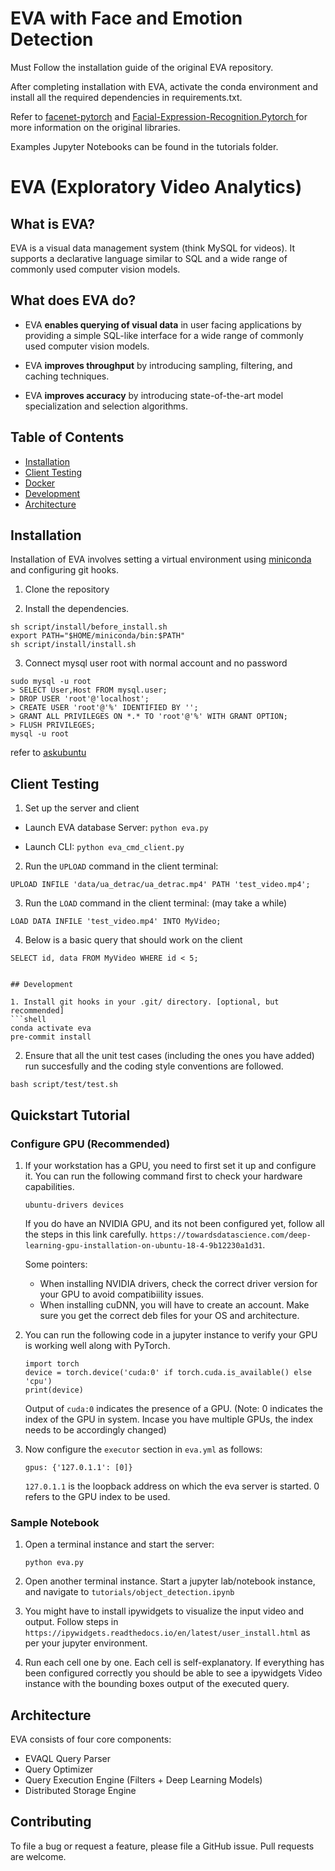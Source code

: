 # EVA with Face and Emotion Detection
Must Follow the installation guide of the original EVA repository.

After completing installation with EVA, activate the conda environment and install all the required dependencies in requirements.txt.

Refer to [facenet-pytorch](https://github.com/timesler/facenet-pytorch) and [Facial-Expression-Recognition.Pytorch
](https://github.com/WuJie1010/Facial-Expression-Recognition.Pytorch) for more information on the original libraries.

Examples Jupyter Notebooks can be found in the tutorials folder.

# EVA (Exploratory Video Analytics)

<!-- [![Build Status](https://travis-ci.org/georgia-tech-db/eva.svg?branch=master)](https://travis-ci.com/georgia-tech-db/eva)
[![Coverage Status](https://coveralls.io/repos/github/georgia-tech-db/eva/badge.svg?branch=master)](https://coveralls.io/github/georgia-tech-db/eva?branch=master)
[![License](https://img.shields.io/badge/License-Apache%202.0-blue.svg)](https://opensource.org/licenses/Apache-2.0)
[![Documentation Status](https://readthedocs.org/projects/exvian/badge/?version=latest)](https://evagatech.readthedocs.io/en/latest/index.html) [![Join the chat at https://gitter.im/georgia-tech-db/eva](https://badges.gitter.im/georgia-tech-db/eva.svg)](https://gitter.im/georgia-tech-db/eva?utm_source=badge&utm_medium=badge&utm_campaign=pr-badge&utm_content=badge)
 -->
## What is EVA?

EVA is a visual data management system (think MySQL for videos). It supports a declarative language similar to SQL and a wide range of commonly used  computer vision models.

## What does EVA do?

* EVA **enables querying of visual data** in user facing applications by providing a simple SQL-like interface for a wide range of commonly used computer vision models.

* EVA **improves throughput** by introducing sampling, filtering, and caching techniques.

* EVA **improves accuracy** by introducing state-of-the-art model specialization and selection algorithms.

## Table of Contents
* [Installation](#installation)
* [Client Testing](#client-testing)
* [Docker](#docker)
* [Development](#development)
* [Architecture](#architecture)


## Installation

Installation of EVA involves setting a virtual environment using [miniconda](https://conda.io/projects/conda/en/latest/user-guide/install/index.html) and configuring git hooks.

1. Clone the repository
<!-- 
```shell
git clone https://github.com/georgia-tech-db/eva.git
```
 -->
2. Install the dependencies.
```shell
sh script/install/before_install.sh
export PATH="$HOME/miniconda/bin:$PATH"
sh script/install/install.sh
```

3. Connect mysql user root with normal account and no password
```mysql
sudo mysql -u root
> SELECT User,Host FROM mysql.user;
> DROP USER 'root'@'localhost';
> CREATE USER 'root'@'%' IDENTIFIED BY '';
> GRANT ALL PRIVILEGES ON *.* TO 'root'@'%' WITH GRANT OPTION;
> FLUSH PRIVILEGES;
mysql -u root
```
refer to [askubuntu](https://askubuntu.com/questions/766334/cant-login-as-mysql-user-root-from-normal-user-account-in-ubuntu-16-04)

<!-- 4. Install `docker` and `docker-compose`.
Please refer to [official doc](https://docs.docker.com/engine/install/). -->

## Client Testing

1. Set up the server and client

- Launch EVA database Server: `python eva.py`

- Launch CLI: `python eva_cmd_client.py`

2. Run the `UPLOAD` command in the client terminal:
```mysql
UPLOAD INFILE 'data/ua_detrac/ua_detrac.mp4' PATH 'test_video.mp4';
```

3. Run the `LOAD` command in the client terminal: (may take a while)
```mysql
LOAD DATA INFILE 'test_video.mp4' INTO MyVideo;
```

4. Below is a basic query that should work on the client
```mysql
SELECT id, data FROM MyVideo WHERE id < 5;
```



<!-- ## Docker

1. Standup EVA testing for CPU/GPU hardware.
```shell
docker-compose -f docker-compose.yml eva-test-[cpu/gpu] up -->
```

## Development

1. Install git hooks in your .git/ directory. [optional, but recommended]
```shell
conda activate eva
pre-commit install
```

2. Ensure that all the unit test cases (including the ones you have added) run succesfully and the coding style conventions are followed.
```shell
bash script/test/test.sh
```

## Quickstart Tutorial

### Configure GPU (Recommended)

1. If your workstation has a GPU, you need to first set it up and configure it. You can run the following command first to check your hardware capabilities. 

    ```
    ubuntu-drivers devices
    ```

    If you do have an NVIDIA GPU, and its not been configured yet, follow all the steps in this link carefully. `https://towardsdatascience.com/deep-learning-gpu-installation-on-ubuntu-18-4-9b12230a1d31`. 

    Some pointers:
    - When installing NVIDIA drivers, check the correct driver version for your GPU to avoid compatibiility issues. 
    - When installing cuDNN, you will have to create an account. Make sure you get the correct deb files for your OS and architecture. 

2. You can run the following code in a jupyter instance to verify your GPU is working well along with PyTorch.

    ```
    import torch
    device = torch.device('cuda:0' if torch.cuda.is_available() else 'cpu')
    print(device)
    ```

    Output of `cuda:0` indicates the presence of a GPU. (Note: 0 indicates the index of the GPU in system. Incase you have multiple GPUs, the index needs to be accordingly changed)

2. Now configure the `executor` section in `eva.yml` as follows:

    ```
    gpus: {'127.0.1.1': [0]}
    ```
    
    `127.0.1.1` is the loopback address on which the eva server is started. 0 refers to the GPU index to be used. 

### Sample Notebook

1. Open a terminal instance and start the server:
    ```
    python eva.py
    ```

2. Open another terminal instance. Start a jupyter lab/notebook instance, and navigate to `tutorials/object_detection.ipynb`

3. You might have to install ipywidgets to visualize the input video and output. Follow steps in `https://ipywidgets.readthedocs.io/en/latest/user_install.html` as per your jupyter environment. 

4. Run each cell one by one. Each cell is self-explanatory. If everything has been configured correctly you should be able to see a ipywidgets Video instance with the bounding boxes output of the executed query.  

## Architecture

EVA consists of four core components:

* EVAQL Query Parser
* Query Optimizer
* Query Execution Engine (Filters + Deep Learning Models)
* Distributed Storage Engine

## Contributing

To file a bug or request a feature, please file a GitHub issue. Pull requests are welcome.

<!-- ## Contributors

See the [people page](https://github.com/georgia-tech-db/eva/graphs/contributors) for the full listing of contributors.

## License
Copyright (c) 2018-2020 [Georgia Tech Database Group](http://db.cc.gatech.edu/)
Licensed under the [Apache License](LICENSE). -->
